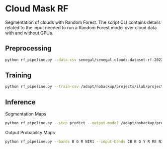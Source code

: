 # Cloud Mask RF

Segmentation of clouds with Random Forest. The script CLI contains details related to the
input needed to run a Random Forest model over cloud data with and without GPUs.

## Preprocessing

```bash
python rf_pipeline.py --data-csv senegal/senegal-clouds-dataset-rf-2022-01.csv --train-csv /adapt/nobackup/projects/ilab/projects/VHRCloudMask/Senegal/random_forest/datasets/senegal-clouds-dataset-rf-2022-01-4bands.csv --bands B G R NIR1 --step preprocess
```

## Training

```bash
python rf_pipeline.py --train-csv /adapt/nobackup/projects/ilab/projects/Vietnam/Jordan/Vietnam_CLOUD/article/random_forest/labels/cloud_training_4band_rgb_fdi_si_ndwi.csv --step train --output-model /adapt/nobackup/projects/ilab/projects/Vietnam/Jordan/Vietnam_CLOUD/article/random_forest/models/cloud_training_4band_rgb_fdi_si_ndwi.pkl
```

## Inference

Segmentation Maps

```bash
python rf_pipeline.py --step predict --output-model /adapt/nobackup/projects/ilab/projects/Vietnam/Jordan/Vietnam_CLOUD/article/random_forest/models/cloud_training_4band_rgb_fdi_si_ndwi.pkl --rasters '/att/pubrepo/ILAB/projects/Vietnam/Sarah/data/*.tif' --output-dir /adapt/nobackup/projects/ilab/projects/Vietnam/Jordan/Vietnam_CLOUD/article/random_forest/predictions/cloud_training_4band_rgb_fdi_si_ndwi
```

Output Probability Maps

```bash
python rf_pipeline.py --bands B G R NIR1 --input-bands CB B G Y R RE NIR1 NIR2 --output-model /explore/nobackup/projects/ilab/projects/VHRCloudMask/Vietnam/random_forest/models/vietnam-clouds-dataset-rf-2022-01-4bands-BGRNIR1.pkl --output-dir /explore/nobackup/projects/ilab/projects/VHRCloudMask/Vietnam/random_forest/analysis --rasters '/explore/nobackup/projects/3sl/data/Tappan/Tappan04_WV02_20130921_M1BS_103001002706B900_data.tif' --step predict --gpu --output-probabilities
```
